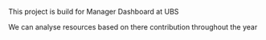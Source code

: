 This project is build for Manager Dashboard at UBS

We can analyse resources based on there contribution throughout the year
